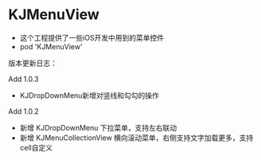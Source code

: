 # KJMenuView

* 这个工程提供了一些iOS开发中用到的菜单控件
* pod 'KJMenuView'


版本更新日志：

Add 1.0.3
- KJDropDownMenu新增对竖线和勾勾的操作

Add 1.0.2
- 新增 KJDropDownMenu 下拉菜单，支持左右联动
- 新增 KJMenuCollectionView 横向滚动菜单，右侧支持文字加载更多，支持cell自定义

